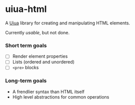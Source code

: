 # uiua-html

A [Uiua](https://uiua.org) library for creating and manipulating HTML elements.

Currently *usable*, but not done.

### Short term goals

- [ ] Render element properties
- [ ] Lists (ordered and unordered)
- [ ] `<pre>` blocks

### Long-term goals

- A frendlier syntax than HTML itself
- High level abstractions for common operations
